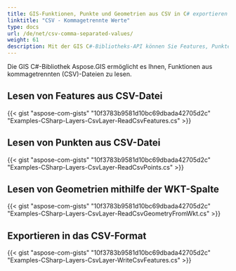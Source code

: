 ```yaml
---
title: GIS-Funktionen, Punkte und Geometrien aus CSV in C# exportieren oder lesen
linktitle: "CSV - Kommagetrennte Werte"
type: docs
url: /de/net/csv-comma-separated-values/
weight: 61
description: Mit der GIS C#-Bibliotheks-API können Sie Features, Punkte und Geometrien aus einer CSV-Datei lesen und in eine CSV-Datei exportieren.
---
```


Die GIS C#-Bibliothek Aspose.GIS ermöglicht es Ihnen, Funktionen aus kommagetrennten (CSV)-Dateien zu lesen.
## **Lesen von Features aus CSV-Datei**
{{< gist "aspose-com-gists" "10f3783b9581d10bc69dbada42705d2c" "Examples-CSharp-Layers-CsvLayer-ReadCsvFeatures.cs" >}}
## **Lesen von Punkten aus CSV-Datei**
{{< gist "aspose-com-gists" "10f3783b9581d10bc69dbada42705d2c" "Examples-CSharp-Layers-CsvLayer-ReadCsvPoints.cs" >}}
## **Lesen von Geometrien mithilfe der WKT-Spalte**
{{< gist "aspose-com-gists" "10f3783b9581d10bc69dbada42705d2c" "Examples-CSharp-Layers-CsvLayer-ReadCsvGeometryFromWkt.cs" >}}
## **Exportieren in das CSV-Format**
{{< gist "aspose-com-gists" "10f3783b9581d10bc69dbada42705d2c" "Examples-CSharp-Layers-CsvLayer-WriteCsvFeatures.cs" >}}
